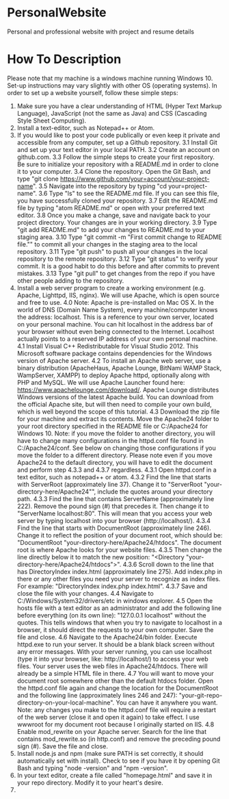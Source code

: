 # PersonalWebsite
Personal and professional website with project and resume details

# How To Description
Please note that my machine is a windows machine running Windows 10. Set-up instructions may vary slightly with other OS (operating systems).
In order to set up a website yourself, follow these simple steps:
1. Make sure you have a clear understanding of HTML (Hyper Text Markup Language), JavaScript (not the same as Java) and CSS (Cascading Style Sheet Computing).
2. Install a text-editor, such as Notepad++ or Atom.
3. If you would like to post your code publically or even keep it private and accessible from any computer, set up a Github repository.
  3.1 Install Git and set up your text editor in your local PATH.
  3.2 Create an account on github.com.
  3.3 Follow the simple steps to create your first repository. Be sure to initialize your repository with a README.md in order to clone it to your computer.
  3.4 Clone the repository. Open the Git Bash, and type "git clone https://www.github.com/your=account/your-project-name".
  3.5 Navigate into the repository by typing "cd your=project-name".
  3.6 Type "ls" to see the README.md file. If you can see this file, you have successfully cloned your repository.
  3.7 Edit the README.md file by typing "atom README.md" or open with your preferred text editor.
  3.8 Once you make a change, save and navigate back to your project directory. Your changes are in your working directory.
  3.9 Type "git add README.md" to add your changes to README.md to your staging area.
  3.10 Type "git commit -m "First commit change to README file."" to commit all your changes in the staging area to the local repository.
  3.11 Type "git push" to push all your changes in the local repository to the remote repository.
  3.12 Type "git status" to verify your commit. It is a good habit to do this before and after commits to prevent mistakes.
  3.13 Type "git pull" to get changes from the repo if you have other people adding to the repository.
4. Install a web server program to create a working environment (e.g. Apache, Lighttpd, IIS, nginx). We will use Apache, which is open source and free to use.
  4.0 Note: Apache is pre-installed on Mac OS X. In the world of DNS (Domain Name System), every machine/computer knows the address: localhost. This is a reference to your own server, located on your personal machine. You can hit localhost in the address bar of your browser without even being connected to the Internet. Localhost actually points to a reserved IP address of your own personal machine.
  4.1 Install Visual C++ Redistributable for Visual Studio 2012. This Microsoft software package contains dependencies for the Windows version of Apache server.
  4.2 To install an Apache web server, use a binary distribution (ApacheHaus, Apache Lounge, BitNami WAMP Stack, WampServer, XAMPP) to deploy Apache httpd, optionally along with PHP and MySQL. We will use Apache Launcher found here: https://www.apachelounge.com/download/. Apache Lounge distributes Windows versions of the latest Apache build. You can download from the official Apache site, but will then need to compile your own build, which is well beyond the scope of this tutorial.
  4.3 Download the zip file for your machine and extract its contents. Move the Apache24 folder to your root directory specified in the README file or C:/Apache24 for Windows 10. Note: if you move the folder to another directory, you will have to change many configurations in the httpd.conf file found in C:/Apache24/conf. See below on changing those configurations if you move the folder to a different directory. Please note even if you move Apache24 to the default directory, you will have to edit the document and perform step 4.3.3 and 4.3.7 regardless.
    4.3.1 Open httpd.conf in a text editor, such as notepad++ or atom.
    4.3.2 Find the line that starts with ServerRoot (approximately line 37). Change it to "ServerRoot "your-directory-here/Apache24"", include the quotes around your directory path.
    4.3.3 Find the line that contains ServerName (approximately line 222). Remove the pound sign (#) that precedes it. Then change it to "ServerName localhost:80". This will mean that you access your web server by typing localhost into your browser (http://localhost/).
    4.3.4 Find the line that starts with DocumentRoot (approximately line 246). Change it to reflect the position of your document root, which should be: "DocumentRoot "your-directory-here/Apache24/htdocs". The document root is where Apache looks for your website files.
    4.3.5 Then change the line directly below it to match the new position: "<Directory "your-directory-here/Apache24/htdocs">".
    4.3.6 Scroll down to the line that has DirectoryIndex index.html (approximately line 275). Add index.php in there or any other files you need your server to recognize as index files. For example: "DirectoryIndex index.php index.html".
    4.3.7 Save and close the file with your changes.
  4.4 Navigate to C:/Windows/System32/drivers/etc in windows explorer.
  4.5 Open the hosts file with a text editor as an administrator and add the following line before everything (on its own line): "127.0.0.1 localhost" without the quotes. This tells windows that when you try to navigate to localhost in a browser, it should direct the requests to your own computer. Save the file and close.
  4.6 Navigate to the Apache24/bin folder. Execute httpd.exe to run your server. It should be a blank black screen without any error messages. With your server running, you can use localhost (type it into your browser, like: http://localhost/) to access your web files. Your server uses the web files in Apache24/htdocs. There will already be a simple HTML file in there.
  4.7 You will want to move your document root somewhere other than the default htdocs folder. Open the httpd.conf file again and change the location for the DocumentRoot and the following line (approximately lines 246 and 247): "your-git-repo-directory-on-your-local-machine". You can have it anywhere you want. Note: any changes you make to the httpd.conf file will require a restart of the web server (close it and open it again) to take effect. I use wwwroot for my document root because I originally started on IIS.
  4.8 Enable mod_rewrite on your Apache server. Search for the line that contains mod_rewrite.so (in http.conf) and remove the preceding pound sign (#). Save the file and close.
5. Install node.js and npm (make sure PATH is set correctly, it should automatically set with install). Check to see if you have it by opening Git Bash and typing "node -version" and "npm -version".
6. In your text editor, create a file called "homepage.html" and save it in your repo directory. Modify it to your heart's desire.
7.
